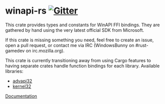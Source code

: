 # winapi-rs [![Gitter](https://badges.gitter.im/Join%20Chat.svg)](https://gitter.im/retep998/winapi-rs) #

This crate provides types and constants for WinAPI FFI bindings. They are gathered by hand using the very latest official SDK from Microsoft.

If this crate is missing something you need, feel free to create an issue, open a pull request, or contact me via IRC (WindowsBunny on #rust-gamedev on irc.mozilla.org).

This crate is currently transitioning away from using Cargo features to having separate crates handle function bindings for each library. Available libraries:
* [advapi32](https://github.com/retep998/advapi32-sys)
* [kernel32](https://github.com/retep998/kernel32-sys)

[Documentation](https://retep998.github.io/winapi-rs/winapi/)
